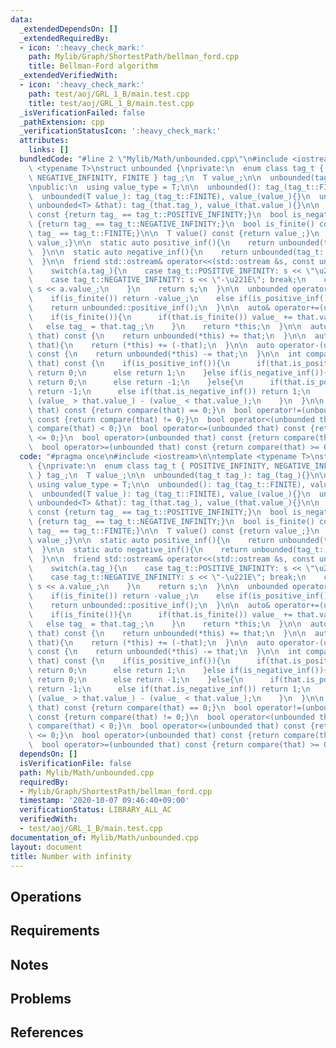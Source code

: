 ```yaml
---
data:
  _extendedDependsOn: []
  _extendedRequiredBy:
  - icon: ':heavy_check_mark:'
    path: Mylib/Graph/ShortestPath/bellman_ford.cpp
    title: Bellman-Ford algorithm
  _extendedVerifiedWith:
  - icon: ':heavy_check_mark:'
    path: test/aoj/GRL_1_B/main.test.cpp
    title: test/aoj/GRL_1_B/main.test.cpp
  _isVerificationFailed: false
  _pathExtension: cpp
  _verificationStatusIcon: ':heavy_check_mark:'
  attributes:
    links: []
  bundledCode: "#line 2 \"Mylib/Math/unbounded.cpp\"\n#include <iostream>\n\ntemplate\
    \ <typename T>\nstruct unbounded {\nprivate:\n  enum class tag_t { POSITIVE_INFINITY,\
    \ NEGATIVE_INFINITY, FINITE } tag_;\n  T value_;\n\n  unbounded(tag_t tag_): tag_(tag_){}\n\
    \npublic:\n  using value_type = T;\n\n  unbounded(): tag_(tag_t::FINITE), value_(T()){}\n\
    \  unbounded(T value_): tag_(tag_t::FINITE), value_(value_){}\n  unbounded(const\
    \ unbounded<T> &that): tag_(that.tag_), value_(that.value_){}\n\n  bool is_positive_inf()\
    \ const {return tag_ == tag_t::POSITIVE_INFINITY;}\n  bool is_negative_inf() const\
    \ {return tag_ == tag_t::NEGATIVE_INFINITY;}\n  bool is_finite() const {return\
    \ tag_ == tag_t::FINITE;}\n\n  T value() const {return value_;}\n  T& value(){return\
    \ value_;}\n\n  static auto positive_inf(){\n    return unbounded(tag_t::POSITIVE_INFINITY);\n\
    \  }\n\n  static auto negative_inf(){\n    return unbounded(tag_t::NEGATIVE_INFINITY);\n\
    \  }\n\n  friend std::ostream& operator<<(std::ostream &s, const unbounded &a){\n\
    \    switch(a.tag_){\n    case tag_t::POSITIVE_INFINITY: s << \"\u221E\"; break;\n\
    \    case tag_t::NEGATIVE_INFINITY: s << \"-\u221E\"; break;\n    case tag_t::FINITE:\
    \ s << a.value_;\n    }\n    return s;\n  }\n\n  unbounded operator-() const {\n\
    \    if(is_finite()) return -value_;\n    else if(is_positive_inf()) return unbounded::negative_inf();\n\
    \    return unbounded::positive_inf();\n  }\n\n  auto& operator+=(unbounded that){\n\
    \    if(is_finite()){\n      if(that.is_finite()) value_ += that.value_;\n   \
    \   else tag_ = that.tag_;\n    }\n    return *this;\n  }\n\n  auto operator+(unbounded\
    \ that) const {\n    return unbounded(*this) += that;\n  }\n\n  auto& operator-=(unbounded\
    \ that){\n    return (*this) += (-that);\n  }\n\n  auto operator-(unbounded that)\
    \ const {\n    return unbounded(*this) -= that;\n  }\n\n  int compare(unbounded\
    \ that) const {\n    if(is_positive_inf()){\n      if(that.is_positive_inf())\
    \ return 0;\n      else return 1;\n    }else if(is_negative_inf()){\n      if(that.is_negative_inf())\
    \ return 0;\n      else return -1;\n    }else{\n      if(that.is_positive_inf())\
    \ return -1;\n      else if(that.is_negative_inf()) return 1;\n      else return\
    \ (value_ > that.value_) - (value_ < that.value_);\n    }\n  }\n\n  bool operator==(unbounded\
    \ that) const {return compare(that) == 0;}\n  bool operator!=(unbounded that)\
    \ const {return compare(that) != 0;}\n  bool operator<(unbounded that) const {return\
    \ compare(that) < 0;}\n  bool operator<=(unbounded that) const {return compare(that)\
    \ <= 0;}\n  bool operator>(unbounded that) const {return compare(that) > 0;}\n\
    \  bool operator>=(unbounded that) const {return compare(that) >= 0;}\n};\n"
  code: "#pragma once\n#include <iostream>\n\ntemplate <typename T>\nstruct unbounded\
    \ {\nprivate:\n  enum class tag_t { POSITIVE_INFINITY, NEGATIVE_INFINITY, FINITE\
    \ } tag_;\n  T value_;\n\n  unbounded(tag_t tag_): tag_(tag_){}\n\npublic:\n \
    \ using value_type = T;\n\n  unbounded(): tag_(tag_t::FINITE), value_(T()){}\n\
    \  unbounded(T value_): tag_(tag_t::FINITE), value_(value_){}\n  unbounded(const\
    \ unbounded<T> &that): tag_(that.tag_), value_(that.value_){}\n\n  bool is_positive_inf()\
    \ const {return tag_ == tag_t::POSITIVE_INFINITY;}\n  bool is_negative_inf() const\
    \ {return tag_ == tag_t::NEGATIVE_INFINITY;}\n  bool is_finite() const {return\
    \ tag_ == tag_t::FINITE;}\n\n  T value() const {return value_;}\n  T& value(){return\
    \ value_;}\n\n  static auto positive_inf(){\n    return unbounded(tag_t::POSITIVE_INFINITY);\n\
    \  }\n\n  static auto negative_inf(){\n    return unbounded(tag_t::NEGATIVE_INFINITY);\n\
    \  }\n\n  friend std::ostream& operator<<(std::ostream &s, const unbounded &a){\n\
    \    switch(a.tag_){\n    case tag_t::POSITIVE_INFINITY: s << \"\u221E\"; break;\n\
    \    case tag_t::NEGATIVE_INFINITY: s << \"-\u221E\"; break;\n    case tag_t::FINITE:\
    \ s << a.value_;\n    }\n    return s;\n  }\n\n  unbounded operator-() const {\n\
    \    if(is_finite()) return -value_;\n    else if(is_positive_inf()) return unbounded::negative_inf();\n\
    \    return unbounded::positive_inf();\n  }\n\n  auto& operator+=(unbounded that){\n\
    \    if(is_finite()){\n      if(that.is_finite()) value_ += that.value_;\n   \
    \   else tag_ = that.tag_;\n    }\n    return *this;\n  }\n\n  auto operator+(unbounded\
    \ that) const {\n    return unbounded(*this) += that;\n  }\n\n  auto& operator-=(unbounded\
    \ that){\n    return (*this) += (-that);\n  }\n\n  auto operator-(unbounded that)\
    \ const {\n    return unbounded(*this) -= that;\n  }\n\n  int compare(unbounded\
    \ that) const {\n    if(is_positive_inf()){\n      if(that.is_positive_inf())\
    \ return 0;\n      else return 1;\n    }else if(is_negative_inf()){\n      if(that.is_negative_inf())\
    \ return 0;\n      else return -1;\n    }else{\n      if(that.is_positive_inf())\
    \ return -1;\n      else if(that.is_negative_inf()) return 1;\n      else return\
    \ (value_ > that.value_) - (value_ < that.value_);\n    }\n  }\n\n  bool operator==(unbounded\
    \ that) const {return compare(that) == 0;}\n  bool operator!=(unbounded that)\
    \ const {return compare(that) != 0;}\n  bool operator<(unbounded that) const {return\
    \ compare(that) < 0;}\n  bool operator<=(unbounded that) const {return compare(that)\
    \ <= 0;}\n  bool operator>(unbounded that) const {return compare(that) > 0;}\n\
    \  bool operator>=(unbounded that) const {return compare(that) >= 0;}\n};\n"
  dependsOn: []
  isVerificationFile: false
  path: Mylib/Math/unbounded.cpp
  requiredBy:
  - Mylib/Graph/ShortestPath/bellman_ford.cpp
  timestamp: '2020-10-07 09:46:40+09:00'
  verificationStatus: LIBRARY_ALL_AC
  verifiedWith:
  - test/aoj/GRL_1_B/main.test.cpp
documentation_of: Mylib/Math/unbounded.cpp
layout: document
title: Number with infinity
---
```


## Operations

## Requirements

## Notes

## Problems

## References

